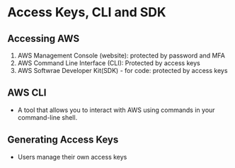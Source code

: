 # Access Keys, CLI and SDK

## Accessing AWS

1. AWS Management Console (website): protected by password and MFA
2. AWS Command Line Interface (CLI): Protected by access keys
3. AWS Softwrae Developer Kit(SDK) - for code: protected by access keys

## AWS CLI

- A tool that allows you to interact with AWS using commands in your command-line shell.

## Generating Access Keys

- Users manage their own access keys
